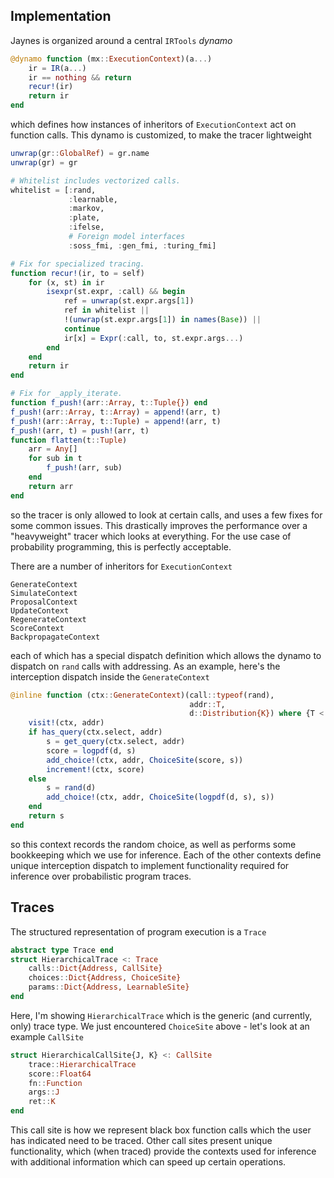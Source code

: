 ## Implementation

Jaynes is organized around a central `IRTools` _dynamo_

```julia
@dynamo function (mx::ExecutionContext)(a...)
    ir = IR(a...)
    ir == nothing && return
    recur!(ir)
    return ir
end
```

which defines how instances of inheritors of `ExecutionContext` act on function calls. This dynamo is customized, to make the tracer lightweight

```julia
unwrap(gr::GlobalRef) = gr.name
unwrap(gr) = gr

# Whitelist includes vectorized calls.
whitelist = [:rand, 
             :learnable, 
             :markov, 
             :plate, 
             :ifelse, 
             # Foreign model interfaces
             :soss_fmi, :gen_fmi, :turing_fmi]

# Fix for specialized tracing.
function recur!(ir, to = self)
    for (x, st) in ir
        isexpr(st.expr, :call) && begin
            ref = unwrap(st.expr.args[1])
            ref in whitelist || 
            !(unwrap(st.expr.args[1]) in names(Base)) ||
            continue
            ir[x] = Expr(:call, to, st.expr.args...)
        end
    end
    return ir
end

# Fix for _apply_iterate.
function f_push!(arr::Array, t::Tuple{}) end
f_push!(arr::Array, t::Array) = append!(arr, t)
f_push!(arr::Array, t::Tuple) = append!(arr, t)
f_push!(arr, t) = push!(arr, t)
function flatten(t::Tuple)
    arr = Any[]
    for sub in t
        f_push!(arr, sub)
    end
    return arr
end
```

so the tracer is only allowed to look at certain calls, and uses a few fixes for some common issues. This drastically improves the performance over a "heavyweight" tracer which looks at everything. For the use case of probability programming, this is perfectly acceptable.

There are a number of inheritors for `ExecutionContext`

```
GenerateContext
SimulateContext
ProposalContext
UpdateContext
RegenerateContext
ScoreContext
BackpropagateContext
```

each of which has a special dispatch definition which allows the dynamo to dispatch on `rand` calls with addressing. As an example, here's the interception dispatch inside the `GenerateContext`

```julia
@inline function (ctx::GenerateContext)(call::typeof(rand), 
                                        addr::T, 
                                        d::Distribution{K}) where {T <: Address, K}
    visit!(ctx, addr)
    if has_query(ctx.select, addr)
        s = get_query(ctx.select, addr)
        score = logpdf(d, s)
        add_choice!(ctx, addr, ChoiceSite(score, s))
        increment!(ctx, score)
    else
        s = rand(d)
        add_choice!(ctx, addr, ChoiceSite(logpdf(d, s), s))
    end
    return s
end

```

so this context records the random choice, as well as performs some bookkeeping which we use for inference. Each of the other contexts define unique interception dispatch to implement functionality required for inference over probabilistic program traces. 

## Traces

The structured representation of program execution is a `Trace`

```julia
abstract type Trace end
struct HierarchicalTrace <: Trace
    calls::Dict{Address, CallSite}
    choices::Dict{Address, ChoiceSite}
    params::Dict{Address, LearnableSite}
end
```

Here, I'm showing `HierarchicalTrace` which is the generic (and currently, only) trace type. We just encountered `ChoiceSite` above - let's look at an example `CallSite`

```julia
struct HierarchicalCallSite{J, K} <: CallSite
    trace::HierarchicalTrace
    score::Float64
    fn::Function
    args::J
    ret::K
end
```

This call site is how we represent black box function calls which the user has indicated need to be traced. Other call sites present unique functionality, which (when traced) provide the contexts used for inference with additional information which can speed up certain operations.
